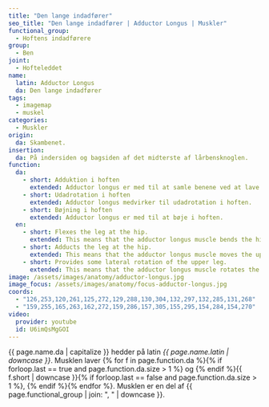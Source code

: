 ```yaml
---
title: "Den lange indadfører"
seo_title: "Den lange indadfører | Adductor Longus | Muskler"
functional_group:
  - Hoftens indadførere
group:
  - Ben
joint:
  - Hofteleddet
name:
  latin: Adductor Longus
  da: Den lange indadfører
tags:
  - imagemap
  - muskel
categories:
  - Muskler
origin:
  da: Skambenet.
insertion:
  da: På indersiden og bagsiden af det midterste af lårbensknoglen.
function:
  da:
    - short: Adduktion i hoften
      extended: Adductor longus er med til at samle benene ved at lave adduktion i hoften.
    - short: Udadrotation i hoften
      extended: Adductor longus medvirker til udadrotation i hoften.
    - short: Bøjning i hoften
      extended: Adductor longus er med til at bøje i hoften.
  en:
    - short: Flexes the leg at the hip.
      extended: This means that the adductor longus muscle bends the hip joint such that there is a decrease in the angle between the upper leg and the torso.
    - short: Adducts the leg at the hip.
      extended: This means that the adductor longus muscle moves the upper leg toward the vertical midline of the body (i.e. the action of closing your legs together from a spread out position).
    - short: Provides some lateral rotation of the upper leg.
      extended: This means that the adductor longus muscle rotates the upper leg outward around the axis of the bone (i.e. it rotates the upper leg away from the vertical midline of the body).
image: /assets/images/anatomy/adductor-longus.jpg
image_focus: /assets/images/anatomy/focus-adductor-longus.jpg
coords:
  - "126,253,120,261,125,272,129,288,130,304,132,297,132,285,131,268"
  - "159,255,165,263,162,272,159,286,157,305,155,295,154,284,154,270"
video:
  provider: youtube
  id: U6imQsMgGOI
---
```


{{ page.name.da | capitalize }} hedder på latin *{{ page.name.latin | downcase }}*. Musklen laver {% for f in page.function.da %}{% if forloop.last == true and page.function.da.size > 1 %} og {% endif %}{{ f.short | downcase  }}{% if forloop.last == false and page.function.da.size > 1 %}, {% endif %}{% endfor %}. Musklen er en del af {{ page.functional_group | join: ", " | downcase }}.
